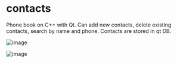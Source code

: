 # contacts
Phone book on C++ with Qt.
Can add new contacts, delete existing contacts, search by name and phone. Contacts are stored in qt DB.

![image](https://user-images.githubusercontent.com/37781266/185083050-aa2c8441-9cd2-4cea-9ac8-181da9b2ce76.png)

![image](https://user-images.githubusercontent.com/37781266/185082990-774fa178-144e-49a8-b30a-a428237a749a.png)

